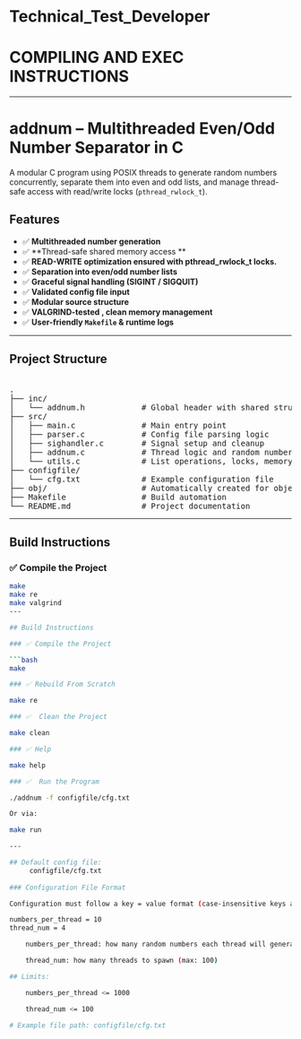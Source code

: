 # Technical_Test_Developer
# COMPILING AND EXEC INSTRUCTIONS
--------------------------------
# addnum – Multithreaded Even/Odd Number Separator in C

A modular C program using POSIX threads to generate random numbers concurrently, separate them into even and odd lists, and manage thread-safe access with read/write locks (`pthread_rwlock_t`).

## Features

- ✅ **Multithreaded number generation**
- ✅ **Thread-safe shared memory access **
- ✅ **READ-WRITE optimization ensured with pthread_rwlock_t locks.**
- ✅ **Separation into even/odd number lists**
- ✅ **Graceful signal handling (SIGINT / SIGQUIT)**
- ✅ **Validated config file input**
- ✅ **Modular source structure**
- ✅ **VALGRIND-tested , clean memory management**
- ✅ **User-friendly `Makefile` & runtime logs**

---

## Project Structure

<pre>

.
├── inc/
│   └── addnum.h            # Global header with shared structures and prototypes
├── src/
│   ├── main.c              # Main entry point
│   ├── parser.c            # Config file parsing logic
│   ├── sighandler.c        # Signal setup and cleanup
│   ├── addnum.c            # Thread logic and random number classification
│   └── utils.c             # List operations, locks, memory utils
├── configfile/
│   └── cfg.txt             # Example configuration file
├── obj/                    # Automatically created for object files
├── Makefile                # Build automation
└── README.md               # Project documentation
</pre>


---

## Build Instructions

### ✅ Compile the Project

```bash
make
make re
make valgrind
---

## Build Instructions

### ✅ Compile the Project

```bash
make

### ✅ Rebuild From Scratch

make re

### ✅  Clean the Project

make clean

### ✅ Help

make help

### ✅  Run the Program

./addnum -f configfile/cfg.txt

Or via:

make run

---

## Default config file:
     configfile/cfg.txt
     
### Configuration File Format

Configuration must follow a key = value format (case-insensitive keys allowed):

numbers_per_thread = 10
thread_num = 4

    numbers_per_thread: how many random numbers each thread will generate (max: 1000)

    thread_num: how many threads to spawn (max: 100)

## Limits:

    numbers_per_thread <= 1000

    thread_num <= 100

# Example file path: configfile/cfg.txt